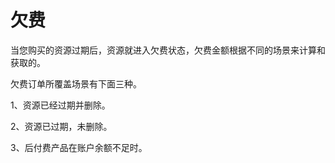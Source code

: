

# 欠费

当您购买的资源过期后，资源就进入欠费状态，欠费金额根据不同的场景来计算和获取的。

欠费订单所覆盖场景有下面三种。

1、资源已经过期并删除。

2、资源已过期，未删除。

3、后付费产品在账户余额不足时。 
